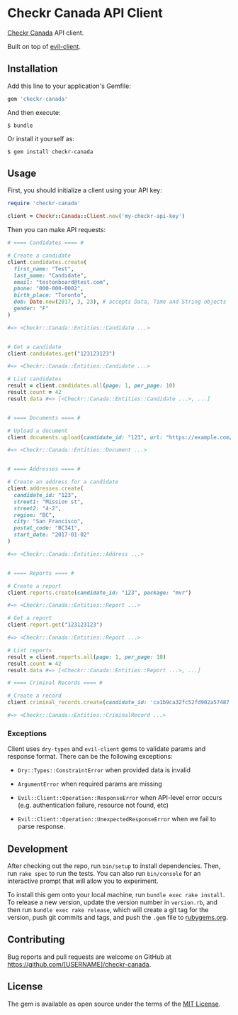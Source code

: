# Checkr Canada API Client

[Checkr Canada](https://checkr-canada.api-docs.io/v1/overview) API client.

Built on top of [evil-client](https://github.com/evilmartians/evil-client).

## Installation

Add this line to your application's Gemfile:

```ruby
gem 'checkr-canada'
```

And then execute:

    $ bundle

Or install it yourself as:

    $ gem install checkr-canada

## Usage


First, you should initialize a client using your API key:

```ruby
require 'checkr-canada'

client = Checkr::Canada::Client.new('my-checkr-api-key')
```

Then you can make API requests:


```ruby
# ==== Candidates ==== #

# Create a candidate
client.candidates.create(
  first_name: "Test",
  last_name: "Candidate",
  email: "testonboard@test.com",
  phone: "000-000-0002",
  birth_place: "Toronto",
  dob: Date.new(2017, 3, 23), # accepts Data, Time and String objects
  gender: "F"
)

#=> <Checkr::Canada::Entities::Candidate ...>


# Get a candidate
client.candidates.get("123123123")

#=> <Checkr::Canada::Entities::Candidate ...>

# List candidates
result = client.candidates.all(page: 1, per_page: 10)
result.count = 42
result.data #=> [<Checkr::Canada::Entities::Candidate ...>, ...]


# ==== Documents ==== #

# Upload a document
client.documents.upload(candidate_id: "123", url: "https://example.com/image.png", type: "identification")

#=> <Checkr::Canada::Entities::Document ...>


# ==== Addresses ==== #

# Create an address for a candidate
client.addresses.create(
  candidate_id: "123",
  street1: "Mission st",
  street2: "4-2",
  region: "BC",
  city: "San Francisco",
  postal_code: "BC341",
  start_date: "2017-01-02"
)

#=> <Checkr::Canada::Entities::Address ...>


# ==== Reports ==== #

# Create a report
client.reports.create(candidate_id: "123", package: "mvr")

#=> <Checkr::Canada::Entities::Report ...>

# Get a report
client.report.get("123123123")

#=> <Checkr::Canada::Entities::Report ...>

# List reports
result = client.reports.all(page: 1, per_page: 10)
result.count = 42
result.data #=> [<Checkr::Canada::Entities::Report ...>, ...]

# ==== Criminal Records ==== #

# Create a record
client.criminal_records.create(candidate_id: 'ca1b9ca32fc52fd902a57487', offence: 'Killing Teddy Bear', sentence_date: Date.today, location: 'Moscow')

#=> <Checkr::Canada::Entities::CriminalRecord ...>
```

### Exceptions

Client uses `dry-types` and `evil-client` gems to validate params and response format. There can be the following exceptions:

- `Dry::Types::ConstraintError` when provided data is invalid

- `ArgumentError` when required params are missing

- `Evil::Client::Operation::ResponseError` when API-level error occurs (e.g. authentication failure, resource not found, etc)

- `Evil::Client::Operation::UnexpectedResponseError` when we fail to parse response.

## Development

After checking out the repo, run `bin/setup` to install dependencies. Then, run `rake spec` to run the tests. You can also run `bin/console` for an interactive prompt that will allow you to experiment.

To install this gem onto your local machine, run `bundle exec rake install`. To release a new version, update the version number in `version.rb`, and then run `bundle exec rake release`, which will create a git tag for the version, push git commits and tags, and push the `.gem` file to [rubygems.org](https://rubygems.org).

## Contributing

Bug reports and pull requests are welcome on GitHub at https://github.com/[USERNAME]/checkr-canada.


## License

The gem is available as open source under the terms of the [MIT License](http://opensource.org/licenses/MIT).

